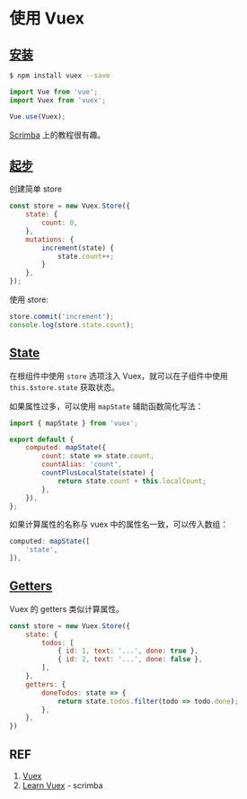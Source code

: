 # 使用 Vuex

## [安装](https://vuex.vuejs.org/installation.html)

```sh
$ npm install vuex --save
```

```js
import Vue from 'vue';
import Vuex from 'vuex';

Vue.use(Vuex);
```

[Scrimba][scrimba] 上的教程很有趣。

## [起步](https://vuex.vuejs.org/guide/)

创建简单 store

```js
const store = new Vuex.Store({
    state: {
        count: 0,
    },
    mutations: {
        increment(state) {
            state.count++;
        }
    },
});
```

使用 store:

```js
store.commit('increment');
console.log(store.state.count);
```

## [State](https://vuex.vuejs.org/guide/state.html)

在根组件中使用 `store` 选项注入 Vuex，就可以在子组件中使用 `this.$store.state` 获取状态。

如果属性过多，可以使用 `mapState` 辅助函数简化写法：

```js
import { mapState } from 'vuex';

export default {
    computed: mapState({
        count: state => state.count,
        countAlias: 'count',
        countPlusLocalState(state) {
            return state.count + this.localCount;
        },
    }),
};
```

如果计算属性的名称与 vuex 中的属性名一致，可以传入数组：

```js
computed: mapState([
    'state',
]),
```

## [Getters](https://vuex.vuejs.org/guide/getters.html)

Vuex 的 getters 类似计算属性。

```js
const store = new Vuex.Store({
    state: {
        todos: [
            { id: 1, text: '...', done: true },
            { id: 2, text: '...', done: false },
        ],
    },
    getters: {
        doneTodos: state => {
            return state.todos.filter(todo => todo.done);
        },
    },
})
```

## REF

1. [Vuex](https://vuex.vuejs.org)
1. [Learn Vuex][scrimba] - scrimba

[scrimba]: https://scrimba.com/g/gvuex